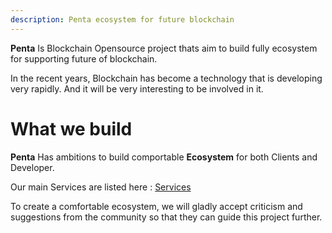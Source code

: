 ```yaml
---
description: Penta ecosystem for future blockchain
---
```



**Penta** Is Blockchain Opensource project thats aim to build fully ecosystem for supporting future of blockchain.

In the recent years, Blockchain has become a technology that is developing very rapidly. And it will be very interesting to be involved in it.

# What we build

**Penta** Has ambitions to build comportable **Ecosystem** for both Clients and Developer.

Our main Services are listed here : [Services](services/README.md)

To create a comfortable ecosystem, we will gladly accept criticism and suggestions from the community so that they can guide this project further.

